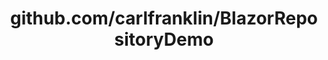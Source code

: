 ---
layout: post
title: github.com/carlfranklin/BlazorRepositoryDemo
categories: link
tags: [انگلیسی, برنامه‌نویسی]
---